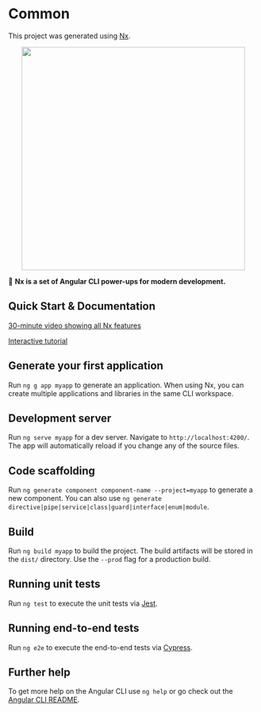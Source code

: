 # Common

This project was generated using [Nx](https://nx.dev).

<p align="center"><img src="https://raw.githubusercontent.com/nrwl/nx/master/nx-logo.png" width="450"></p>

🔎 **Nx is a set of Angular CLI power-ups for modern development.**

## Quick Start & Documentation

[30-minute video showing all Nx features](https://nx.dev/getting-started/what-is-nx)

[Interactive tutorial](https://nx.dev/tutorial/01-create-application)

## Generate your first application

Run `ng g app myapp` to generate an application. When using Nx, you can create multiple applications and libraries in the same CLI workspace.

## Development server

Run `ng serve myapp` for a dev server. Navigate to `http://localhost:4200/`. The app will automatically reload if you change any of the source files.

## Code scaffolding

Run `ng generate component component-name --project=myapp` to generate a new component. You can also use `ng generate directive|pipe|service|class|guard|interface|enum|module`.

## Build

Run `ng build myapp` to build the project. The build artifacts will be stored in the `dist/` directory. Use the `--prod` flag for a production build.

## Running unit tests

Run `ng test` to execute the unit tests via [Jest](https://karma-runner.github.io).

## Running end-to-end tests

Run `ng e2e` to execute the end-to-end tests via [Cypress](http://www.protractortest.org/).

## Further help

To get more help on the Angular CLI use `ng help` or go check out the [Angular CLI README](https://github.com/angular/angular-cli/blob/master/README.md).
